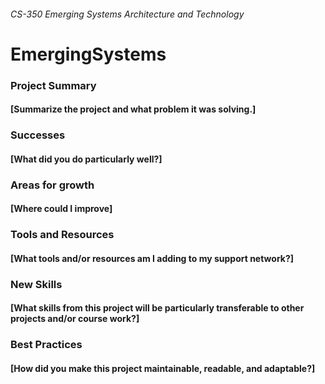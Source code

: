 ###### CS-350 Emerging Systems Architecture and Technology
# EmergingSystems

  
  
### Project Summary 
#### [Summarize the project and what problem it was solving.]
### Successes 
#### [What did you do particularly well?]
### Areas for growth
#### [Where could I improve]
### Tools and Resources
#### [What tools and/or resources am I adding to my support network?]
### New Skills
#### [What skills from this project will be particularly transferable to other projects and/or course work?]
### Best Practices
#### [How did you make this project maintainable, readable, and adaptable?]

